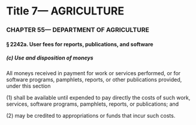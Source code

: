 
# Title 7— AGRICULTURE
### CHAPTER 55— DEPARTMENT OF AGRICULTURE
#### § 2242a. User fees for reports, publications, and software
##### (c) Use and disposition of moneys

All moneys received in payment for work or services performed, or for software programs, pamphlets, reports, or other publications provided, under this section

(1) shall be available until expended to pay directly the costs of such work, services, software programs, pamphlets, reports, or publications; and

(2) may be credited to appropriations or funds that incur such costs.

